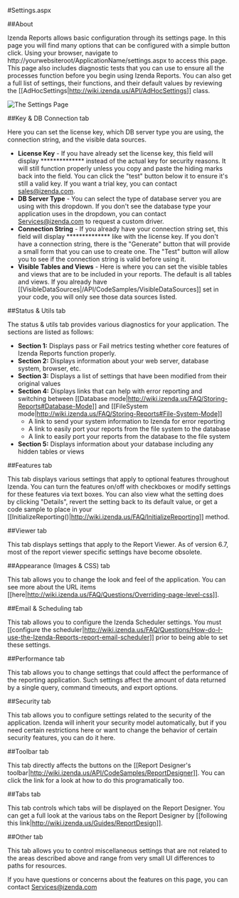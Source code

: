#Settings.aspx

##About

Izenda Reports allows basic configuration through its settings page. In this page you will find many options that can be configured with a simple button click. Using your browser, navigate to http://yourwebsiteroot/ApplicationName/settings.aspx to access this page. This page also includes diagnostic tests that you can use to ensure all the processes function before you begin using Izenda Reports. You can also get a full list of settings, their functions, and their default values by reviewing the [[AdHocSettings|http://wiki.izenda.us/API/AdHocSettings]] class.

![The Settings Page](http://wiki.izenda.us/Integration/Tutorials/connect-to-the-database/settings_aspx.png)

##Key & DB Connection tab

Here you can set the license key, which DB server type you are using, the connection string, and the visible data sources.

* **License Key** - If you have already set the license key, this field will display ************** instead of the actual key for security reasons. It will still function properly unless you copy and paste the hiding marks back into the field. You can click the "test" button below it to ensure it's still a valid key. If you want a trial key, you can contact [sales@izenda.com](mailto:sales@izenda.com).
* **DB Server Type** - You can select the type of database server you are using with this dropdown. If you don't see the database type your application uses in the dropdown, you can contact [Services@izenda.com](mailto:services@izenda.com) to request a custom driver.
* **Connection String** - If you already have your connection string set, this field will display ************** like with the license key. If you don't have a connection string, there is the "Generate" button that will provide a small form that you can use to create one. The "Test" button will allow you to see if the connection string is valid before using it. 
* **Visible Tables and Views** - Here is where you can set the visible tables and views that are to be included in your reports. The default is all tables and views. If you already have [[VisibleDataSources|/API/CodeSamples/VisibleDataSources]] set in your code, you will only see those data sources listed.

##Status & Utils tab

The status & utils tab provides various diagnostics for your application. The sections are listed as follows:

* **Section 1:** Displays pass or Fail metrics testing whether core features of Izenda Reports function properly. 
* **Section 2:** Displays information about your web server, database system, browser, etc.
* **Section 3:** Displays a list of settings that have been modified from their original values
* **Section 4:** Displays links that can help with error reporting and switching between [[Database mode|http://wiki.izenda.us/FAQ/Storing-Reports#Database-Mode]] and [[FileSystem mode|http://wiki.izenda.us/FAQ/Storing-Reports#File-System-Mode]]
  * A link to send your system information to Izenda for error reporting
  * A link to easily port your reports from the file system to the database
  * A link to easily port your reports from the database to the file system
* **Section 5:** Displays information about your database including any hidden tables or views

##Features tab

This tab displays various settings that apply to optional features throughout Izenda. You can turn the features on/off with checkboxes or modify settings for these features via text boxes. You can also view what the setting does by clicking "Details", revert the setting back to its default value, or get a code sample to place in your [[InitializeReporting()|http://wiki.izenda.us/FAQ/InitializeReporting]] method.

##Viewer tab

This tab displays settings that apply to the Report Viewer. As of version 6.7, most of the report viewer specific settings have become obsolete.

##Appearance (Images & CSS) tab

This tab allows you to change the look and feel of the application. You can see more about the URL items [[here|http://wiki.izenda.us/FAQ/Questions/Overriding-page-level-css]].

##Email & Scheduling tab

This tab allows you to configure the Izenda Scheduler settings. You must [[configure the scheduler|http://wiki.izenda.us/FAQ/Questions/How-do-I-use-the-Izenda-Reports-report-email-scheduler]] prior to being able to set these settings.

##Performance tab

This tab allows you to change settings that could affect the performance of the reporting application. Such settings affect the amount of data returned by a single query, command timeouts, and export options.

##Security tab

This tab allows you to configure settings related to the security of the application. Izenda will inherit your security model automatically, but if you need certain restrictions here or want to change the behavior of certain security features, you can do it here.

##Toolbar tab

This tab directly affects the buttons on the [[Report Designer's toolbar|http://wiki.izenda.us/API/CodeSamples/ReportDesigner]]. You can click the link for a look at how to do this programatically too.

##Tabs tab

This tab controls which tabs will be displayed on the Report Designer. You can get a full look at the various tabs on the Report Designer by [[following this link|http://wiki.izenda.us/Guides/ReportDesign]].

##Other tab

This tab allows you to control miscellaneous settings that are not related to the areas described above and range from very small UI differences to paths for resources.

If you have questions or concerns about the features on this page, you can contact [Services@izenda.com](mailto:services@izenda.com)